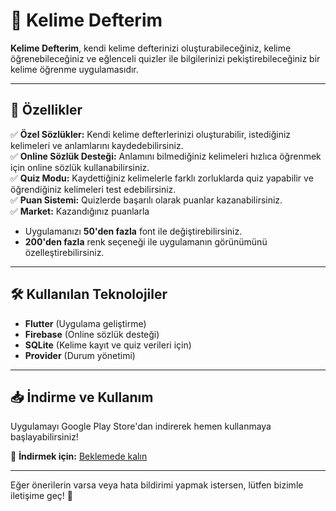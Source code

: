 # 📖 Kelime Defterim  

**Kelime Defterim**, kendi kelime defterinizi oluşturabileceğiniz, kelime öğrenebileceğiniz ve eğlenceli quizler ile bilgilerinizi pekiştirebileceğiniz bir kelime öğrenme uygulamasıdır.  

---

## 🚀 Özellikler  
✅ **Özel Sözlükler:** Kendi kelime defterlerinizi oluşturabilir, istediğiniz kelimeleri ve anlamlarını kaydedebilirsiniz.  
✅ **Online Sözlük Desteği:** Anlamını bilmediğiniz kelimeleri hızlıca öğrenmek için online sözlük kullanabilirsiniz.  
✅ **Quiz Modu:** Kaydettiğiniz kelimelerle farklı zorluklarda quiz yapabilir ve öğrendiğiniz kelimeleri test edebilirsiniz.  
✅ **Puan Sistemi:** Quizlerde başarılı olarak puanlar kazanabilirsiniz.  
✅ **Market:** Kazandığınız puanlarla  
   - Uygulamanızı **50'den fazla** font ile değiştirebilirsiniz.  
   - **200'den fazla** renk seçeneği ile uygulamanın görünümünü özelleştirebilirsiniz.  

---

## 🛠 Kullanılan Teknolojiler  
- **Flutter** (Uygulama geliştirme)  
- **Firebase** (Online sözlük desteği)  
- **SQLite** (Kelime kayıt ve quiz verileri için)  
- **Provider** (Durum yönetimi)  

---

## 📥 İndirme ve Kullanım  
Uygulamayı Google Play Store'dan indirerek hemen kullanmaya başlayabilirsiniz!  

📌 **İndirmek için:** [Beklemede kalın](#)  

---

Eğer önerilerin varsa veya hata bildirimi yapmak istersen, lütfen bizimle iletişime geç! 📩  
